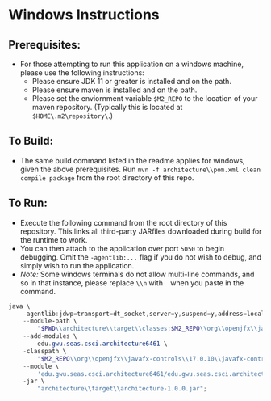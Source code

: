 # Windows Instructions

## Prerequisites:

 - For those attempting to run this application on a windows machine, please use the following instructions:
    - Please ensure JDK 11 or greater is installed and on the path.
    - Please ensure maven is installed and on the path.
    - Please set the enviornment variable `$M2_REPO` to the location of your maven repository. (Typically this is located at `$HOME\.m2\repository\`.)

## To Build:

 - The same build command listed in the readme applies for windows, given the above prerequisites. Run `mvn -f architecture\\pom.xml clean compile package` from the root directory of this repo.

## To Run:

 - Execute the following command from the root directory of this repository. This links all third-party JARfiles downloaded during build for the runtime to work.
 - You can then attach to the application over port `5050` to begin debugging. Omit the `-agentlib:...` flag if you do not wish to debug, and simply wish to run the application.
 - *Note:* Some windows terminals do not allow multi-line commands, and so in that instance, please replace ` \\n ` with ` ` when you paste in the command.

```powershell
java \
    -agentlib:jdwp=transport=dt_socket,server=y,suspend=y,address=localhost:5050 \
    --module-path \
        "$PWD\\architecture\\target\\classes;$M2_REPO\\org\\openjfx\\javafx-controls\\17.0.10\\javafx-controls-17.0.10-win.jar;$M2_REPO\\org\\openjfx\\javafx-graphics\\17.0.10\\javafx-graphics-17.0.10-win.jar;$M2_REPO\\org\\openjfx\\javafx-base\\17.0.10\\javafx-base-17.0.10-win.jar;$M2_REPO\\org\\openjfx\\javafx-fxml\\17.0.10\\javafx-fxml-17.0.10-win.jar;$M2_REPO\\org\\projectlombok\\lombok\\1.18.30\\lombok-1.18.30.jar" \
    --add-modules \
        edu.gwu.seas.csci.architecture6461 \
    -classpath \
        "$M2_REPO\\org\\openjfx\\javafx-controls\\17.0.10\\javafx-controls-17.0.10.jar;$M2_REPO\\org\\openjfx\\javafx-graphics\\17.0.10\\javafx-graphics-17.0.10.jar;$M2_REPO\\org\\openjfx\\javafx-base\\17.0.10\\javafx-base-17.0.10.jar;$M2_REPO\\org\\openjfx\\javafx-fxml\\17.0.10\\javafx-fxml-17.0.10.jar" \
    --module \
        'edu.gwu.seas.csci.architecture6461/edu.gwu.seas.csci.architecture6461.App' \
    -jar \
        "architecture\\target\\architecture-1.0.0.jar";
```